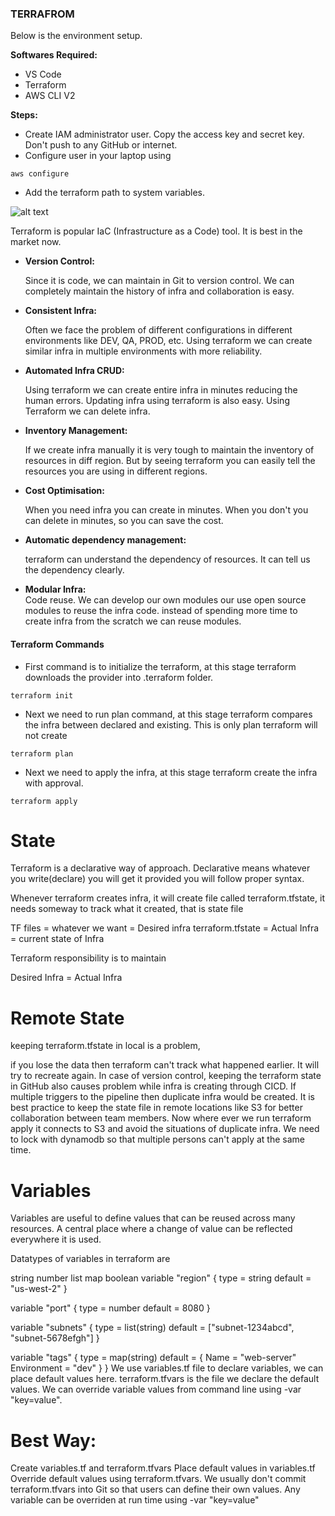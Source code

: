 ### TERRAFROM

Below is the environment setup.

**Softwares Required:**

* VS Code
* Terraform
* AWS CLI V2

**Steps:**

* Create IAM administrator user. Copy the access key and secret key. Don't push to any GitHub or internet.
* Configure user in your laptop using
```
aws configure
```
* Add the terraform path to system variables.

![alt text](terraform.jpg)


Terraform is popular IaC (Infrastructure as a Code) tool. It is best in the market now.

* **Version Control:** <br />

    Since it is code, we can maintain in Git to version control. We can completely maintain the history of infra and collaboration is easy.

* **Consistent Infra:** <br />

    Often we face the problem of different configurations in different environments like DEV, QA, PROD, etc. Using terraform we can create similar infra in multiple environments with more reliability.

* **Automated Infra CRUD:** <br />

    Using terraform we can create entire infra in minutes reducing the human errors.
    Updating infra using terraform is also easy.
    Using Terraform we can delete infra.

* **Inventory Management:** <br />

    If we create infra manually it is very tough to maintain the inventory of resources in diff region. But by seeing terraform you can easily tell the resources you are using in different regions.

* **Cost Optimisation:** <br />

    When you need infra you can create in minutes. When you don't you can delete in minutes, so you can save the cost.

* **Automatic dependency management:** <br />

    terraform can understand the dependency of resources. It can tell us the dependency clearly.

* **Modular Infra:** <br />
    Code reuse. We can develop our own modules our use open source modules to reuse the infra code. instead of spending more time to create infra from the scratch we can reuse modules.

#### Terraform Commands

* First command is to initialize the terraform, at this stage terraform downloads the provider into .terraform folder.

```
terraform init
```

* Next we need to run plan command, at this stage terraform compares the infra between declared and existing. This is only plan terraform will not create

```
terraform plan
```

* Next we need to apply the infra, at this stage terraform create the infra with approval.

```
terraform apply
```

# State
Terraform is a declarative way of approach. Declarative means whatever you write(declare) you will get it provided you will follow proper syntax.

Whenever terraform creates infra, it will create file called terraform.tfstate, it needs someway to track what it created, that is state file

TF files = whatever we want = Desired infra
terraform.tfstate = Actual Infra = current state of Infra

Terraform responsibility is to maintain

Desired Infra = Actual Infra

# Remote State
keeping terraform.tfstate in local is a problem,

if you lose the data then terraform can't track what happened earlier. It will try to recreate again.
In case of version control, keeping the terraform state in GitHub also causes problem while infra is creating through CICD. If multiple triggers to the pipeline then duplicate infra would be created.
It is best practice to keep the state file in remote locations like S3 for better collaboration between team members.
Now where ever we run terraform apply it connects to S3 and avoid the situations of duplicate infra. We need to lock with dynamodb so that multiple persons can't apply at the same time.

# Variables
Variables are useful to define values that can be reused across many resources. A central place where a change of value can be reflected everywhere it is used.

Datatypes of variables in terraform are

string
number
list
map
boolean
variable "region" {
  type = string
  default = "us-west-2"
}

variable "port" {
  type = number
  default = 8080
}

variable "subnets" {
  type = list(string)
  default = ["subnet-1234abcd", "subnet-5678efgh"]
}

variable "tags" {
  type = map(string)
  default = {
    Name = "web-server"
    Environment = "dev"
  }
}
We use variables.tf file to declare variables, we can place default values here. terraform.tfvars is the file we declare the default values. We can override variable values from command line using -var "key=value".

# Best Way:
Create variables.tf and terraform.tfvars
Place default values in variables.tf
Override default values using terraform.tfvars. We usually don't commit terraform.tfvars into Git so that users can define their own values.
Any variable can be overriden at run time using -var "key=value"